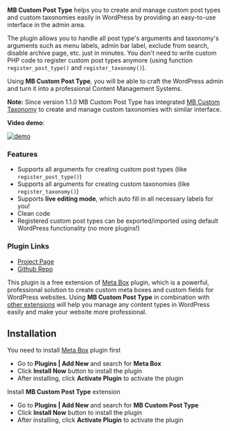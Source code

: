 **MB Custom Post Type** helps you to create and manage custom post types and custom taxonomies easily in WordPress by providing an easy-to-use interface in the admin area.

The plugin allows you to handle all post type's arguments and taxonomy's arguments such as menu labels, admin bar label, exclude from search, disable archive page, etc. just in minutes. You don't need to write custom PHP code to register custom post types anymore (using function `register_post_type()` and `register_taxonomy()`).

Using **MB Custom Post Type**, you will be able to craft the WordPress admin and turn it into a professional Content Management Systems.

**Note:** Since version 1.1.0 MB Custom Post Type has integrated [MB Custom Taxonomy](https://wordpress.org/plugins/mb-custom-taxonomy/) to create and manage custom taxonomies with similar interface.

**Video demo**:

[![demo](http://icecream.me/uploads/d33f0a5a2ef0fe54aafc95566145d8f5.png)](https://www.youtube.com/watch?v=KG_8MF9xw6E&rel=0)

### Features

* Supports all arguments for creating custom post types (like `register_post_type()`)
* Supports all arguments for creating custom taxonomies (like `register_taxonomy()`)
* Supports **live editing mode**, which auto fill in all necessary labels for you!
* Clean code
* Registered custom post types can be exported/imported using default WordPress functionality (no more plugins!)

### Plugin Links

- [Project Page](https://metabox.io/plugins/custom-post-type/)
- [Github Repo](https://github.com/rilwis/mb-custom-post-type/)

This plugin is a free extension of [Meta Box](https://metabox.io) plugin, which is a powerful, professional solution to create custom meta boxes and custom fields for WordPress websites. Using **MB Custom Post Type** in combination with [other extensions](https://metabox.io/plugins/) will help you manage any content types in WordPress easily and make your website more professional.

## Installation

You need to install [Meta Box](https://metabox.io) plugin first

- Go to **Plugins | Add New** and search for **Meta Box**
- Click **Install Now** button to install the plugin
- After installing, click **Activate Plugin** to activate the plugin

Install **MB Custom Post Type** extension

- Go to **Plugins | Add New** and search for **MB Custom Post Type**
- Click **Install Now** button to install the plugin
- After installing, click **Activate Plugin** to activate the plugin
